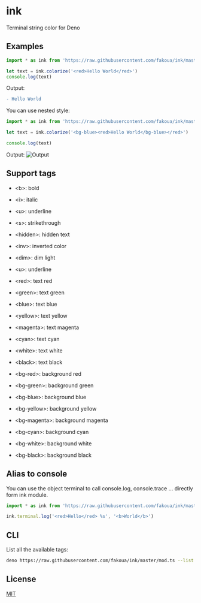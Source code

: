 # ink

Terminal string color for Deno

## Examples

```ts
import * as ink from 'https://raw.githubusercontent.com/fakoua/ink/master/mod.ts'

let text = ink.colorize('<red>Hello World</red>')
console.log(text)
```

Output:

```diff
- Hello World
```

You can use nested style:

```ts
import * as ink from 'https://raw.githubusercontent.com/fakoua/ink/master/mod.ts'

let text = ink.colorize('<bg-blue><red>Hello World</bg-blue></red>')

console.log(text)
```

Output: ![Output](https://via.placeholder.com/220x40/0000FF/FF0000/?text=Hello%20World)

## Support tags

- &lt;b>: bold
- &lt;i>: italic
- &lt;u>: underline
- &lt;s>: strikethrough
- &lt;hidden>: hidden text
- &lt;inv>: inverted color
- &lt;dim>: dim light
- &lt;u>: underline

- &lt;red>: text red
- &lt;green>: text green
- &lt;blue>: text blue
- &lt;yellow>: text yellow
- &lt;magenta>: text magenta
- &lt;cyan>: text cyan
- &lt;white>: text white
- &lt;black>: text black

- &lt;bg-red>: background red
- &lt;bg-green>: background green
- &lt;bg-blue>: background blue
- &lt;bg-yellow>: background yellow
- &lt;bg-magenta>: background magenta
- &lt;bg-cyan>: background cyan
- &lt;bg-white>: background white
- &lt;bg-black>: background black

## Alias to console

You can use the object terminal to call console.log, console.trace ... directly form ink module.

```ts
import * as ink from 'https://raw.githubusercontent.com/fakoua/ink/master/mod.ts'

ink.terminal.log('<red>Hello</red> %s', '<b>World</b>')
```

## CLI

List all the available tags:

```bash
deno https://raw.githubusercontent.com/fakoua/ink/master/mod.ts --list
```

## License

[MIT](LICENSE)
